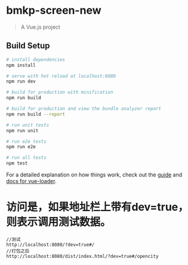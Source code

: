 # bmkp-screen-new

> A Vue.js project

## Build Setup

``` bash
# install dependencies
npm install

# serve with hot reload at localhost:8080
npm run dev

# build for production with minification
npm run build

# build for production and view the bundle analyzer report
npm run build --report

# run unit tests
npm run unit

# run e2e tests
npm run e2e

# run all tests
npm test
```

For a detailed explanation on how things work, check out the [guide](http://vuejs-templates.github.io/webpack/) and [docs for vue-loader](http://vuejs.github.io/vue-loader).

# 访问是，如果地址栏上带有dev=true，则表示调用测试数据。
```
//测试
http://localhost:8080/?dev=true#/
//打包之后
http://localhost:8080/dist/index.html/?dev=true#/opencity
```
